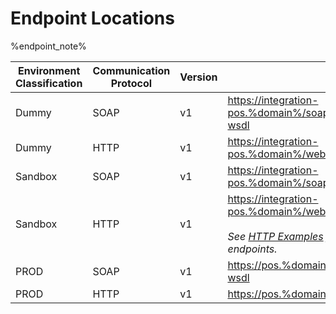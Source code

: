 # Endpoint Locations

%endpoint_note%

Environment<br/>Classification | Communication<br/>Protocol | Version | URL
----------|----------|----------|----------
Dummy | SOAP | v1 | <a href="https://integration-pos.%domain%/soap/v1/TestService.svc?wsdl">https://integration-pos.%domain%/soap/v1/TestService.svc?wsdl</a>
Dummy | HTTP | v1 | <a href="https://integration-pos.%domain%/webapi/v1/Test">https://integration-pos.%domain%/webapi/v1/Test</a>
Sandbox | SOAP | v1 | <a href="https://integration-pos.%domain%/soap/v1/Service.svc?wsdl">https://integration-pos.%domain%/soap/v1/Service.svc?wsdl</a>
Sandbox | HTTP | v1 | <a href="https://integration-pos.%domain%/webapi/v1/">https://integration-pos.%domain%/webapi/v1/</a><br/><br/><em>See <a href="/pos/api_information/http_examples/">HTTP Examples</a> for a list of specific endpoints.</em>
PROD | SOAP | v1 | <a href="https://pos.%domain%/soap/v1/Service.svc?wsdl">https://pos.%domain%/soap/v1/Service.svc?wsdl</a>
PROD | HTTP | v1 | <a href="https://pos.%domain%/webapi/v1/">https://pos.%domain%/webapi/v1/</a>
